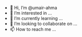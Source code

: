 - 👋 Hi, I’m @umair-ahma
- 👀 I’m interested in ...
- 🌱 I’m currently learning ...
- 💞️ I’m looking to collaborate on ...
- 📫 How to reach me ...

<!---
umair-ahma/umair-ahma is a ✨ special ✨ repository because its `README.md` (this file) appears on your GitHub profile.
You can click the Preview link to take a look at your changes.
--->
